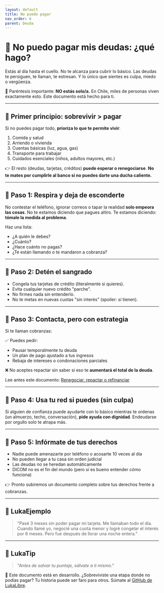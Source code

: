 ```yaml
---
layout: default
title: No puedo pagar
nav_order: 6
parent: Deuda
---
```


# 🚫 No puedo pagar mis deudas: ¿qué hago?

Estás al día hasta el cuello.
No te alcanza para cubrir lo básico.
Las deudas te persiguen, te llaman, te estresan.
Y lo único que sientes es culpa, miedo o vergüenza.

📢 Paréntesis importante: **NO estás solo/a.**
En Chile, miles de personas viven exactamente esto.
Este documento está hecho para ti.

---

## 🧭 Primer principio: sobrevivir > pagar

Si no puedes pagar todo, **prioriza lo que te permite vivir**:

1. Comida y salud
2. Arriendo o vivienda
3. Cuentas básicas (luz, agua, gas)
4. Transporte para trabajar
5. Cuidados esenciales (niños, adultos mayores, etc.)

👉 El resto (deudas, tarjetas, créditos) **puede esperar o renegociarse**.
**No te mates por cumplirle al banco si no puedes darte una ducha caliente.**

---

## 🧠 Paso 1: Respira y deja de esconderte

No contestar el teléfono, ignorar correos o tapar la realidad **solo empeora las cosas**.
No te estamos diciendo que pagues altiro. Te estamos diciendo: **tómale la medida al problema**.

Haz una lista:
- ¿A quién le debes?
- ¿Cuánto?
- ¿Hace cuánto no pagas?
- ¿Te están llamando o te mandaron a cobranza?

---

## 🧠 Paso 2: Detén el sangrado

- Congela tus tarjetas de crédito (literalmente si quieres).
- Evita cualquier nuevo crédito "parche".
- No firmes nada sin entenderlo.
- No te metas en nuevas cuotas "sin interés" (spoiler: sí tienen).

---

## 🧠 Paso 3: Contacta, pero con estrategia

Si te llaman cobranzas:

✅ Puedes pedir:
- Pausar temporalmente tu deuda
- Un plan de pago ajustado a tus ingresos
- Rebaja de intereses o condonaciones parciales

❌ No aceptes repactar sin saber si eso te **aumentará el total de la deuda**.

Lee antes este documento: [Renegociar, repactar o refinanciar](renegociar-vs-repactar.md)

---

## 🧠 Paso 4: Usa tu red si puedes (sin culpa)

Si alguien de confianza puede ayudarte con lo básico mientras te ordenas (un almuerzo, techo, conversación), **pide ayuda con dignidad**.
Endeudarse por orgullo solo te atrapa más.

---

## 🧠 Paso 5: Infórmate de tus derechos

- Nadie puede amenazarte por teléfono o acosarte 10 veces al día
- No pueden llegar a tu casa sin orden judicial
- Las deudas no se heredan automáticamente
- DICOM no es el fin del mundo (pero sí es bueno entender cómo funciona)

👉 Pronto subiremos un documento completo sobre tus derechos frente a cobranzas.

---

## 💬 LukaEjemplo

> "Pasé 3 meses sin poder pagar mi tarjeta. Me llamaban todo el día.
> Cuando llamé yo, negocié una cuota menor y logré congelar el interés por 6 meses.
> Pero fue después de llorar una noche entera."

---

## 🧠 LukaTip

> *"Antes de salvar tu puntaje, sálvate a ti mismo."*

📌 Este documento está en desarrollo.
¿Sobreviviste una etapa donde no podías pagar? Tu historia puede ser faro para otros. Súmate al [GitHub de LukaLibre](https://github.com/raestrada/lukalibre).
